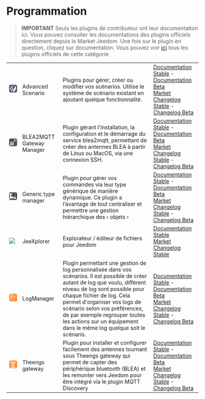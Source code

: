 
# Programmation


>**IMPORTANT**
>Seuls les plugins de contributeur ont leur documentation ici. Vous pouvez consulter les documentations des plugins officiels directement depuis le Market Jeedom. Une fois sur le plugin en question, cliquez sur documentation.
>Vous pouvez voir [ici](https://market.jeedom.com/index.php?v=d&p=market&type=plugin&categorie=programming) tous les plugins officiels de cette catégorie


| | | | |
|--- | --- | --- | ---|
|<img src="advancedScenario/advancedScenario_icon.png" class="pluginLogo" width="100" />|Advanced Scenario|Plugins pour gérer, créer ou modifier vos scénarios. Utilise le système de scénario existant en ajoutant quelque fonctionnalité.|[Documentation Stable](http://fobsoft.github.io/jeedom-plugins-documentation/advancedScenario/fr_FR) - [Documentation Beta](http://fobsoft.github.io/jeedom-plugins-documentation/advancedScenario/fr_FR)<br/>[Market](https://market.jeedom.com/index.php?v=d&p=market_display&id=4281)<br/>[Changelog Stable](http://fobsoft.github.io/jeedom-plugins-documentation/advancedScenario/fr_FR/changelog) - [Changelog Beta](http://fobsoft.github.io/jeedom-plugins-documentation/advancedScenario/fr_FR/changelog)|
|<img src="blea2mqtt/blea2mqtt_icon.png" class="pluginLogo" width="100" />|BLEA2MQTT Gateway Manager|Plugin gérant l'installation, la configuration et le démarrage du service blea2mqtt, permettant de créer des antennes BLEA à partir de Linux ou MacOS, via une connexion SSH.|[Documentation Stable](https://flobul-domotique.fr/presentation-et-documentation-du-plugin-blea2mqtt-pour-jeedom/) - [Documentation Beta](https://flobul-domotique.fr/presentation-et-documentation-du-plugin-blea2mqtt-pour-jeedom/)<br/>[Market](https://market.jeedom.com/index.php?v=d&p=market_display&id=4403)<br/>[Changelog Stable](https://flobul-domotique.fr/liste-des-versions-du-plugin-blea2mqtt-pour-jeedom/) - [Changelog Beta](https://flobul-domotique.fr/liste-des-versions-du-plugin-blea2mqtt-pour-jeedom/)|
|<img src="genericTypeManager/genericTypeManager_icon.png" class="pluginLogo" width="100" />|Generic type manager|Plugin pour gérer vos commandes via leur type générique de manière dynamique. Ce plugin a l’avantage de tout centraliser et permettre une gestion hiérarchique des ‹ objets ›|[Documentation Stable](http://fobsoft.github.io/jeedom-plugins-documentation/genericTypeManager/fr_FR) - [Documentation Beta](http://fobsoft.github.io/jeedom-plugins-documentation/genericTypeManager/fr_FR)<br/>[Market](https://market.jeedom.com/index.php?v=d&p=market_display&id=4235)<br/>[Changelog Stable](http://fobsoft.github.io/jeedom-plugins-documentation/genericTypeManager/fr_FR/changelog) - [Changelog Beta](http://fobsoft.github.io/jeedom-plugins-documentation/genericTypeManager/fr_FR/changelog)|
|<img src="jeexplorer/jeexplorer_icon.png" class="pluginLogo" width="100" />|JeeXplorer|Explorateur / éditeur de fichiers pour Jeedom|[Documentation Stable](https://kiboost.github.io/jeedom_docs/plugins/jeexplorer/fr_FR/)<br/>[Market](https://market.jeedom.com/index.php?v=d&p=market_display&id=3690)<br/>[Changelog Stable](https://kiboost.github.io/jeedom_docs/plugins/jeexplorer/fr_FR/changelog.html)|
|<img src="logmanager/logmanager_icon.png" class="pluginLogo" width="100" />|LogManager|Plugin permettant une gestion de log personnalisée dans vos scénarios. Il est possible de créer autant de log que voulu, différent niveau de log sont possible pour chaque fichier de log. Cela permet d'organiser vos logs de scénario selon vos préférences, de par exemple regrouper toutes les actions sur un équipement dans le même log quelque soit le scénario.|[Documentation Stable](https://mips2648.github.io/jeedom-plugins-docs/logmanager/fr_FR/) - [Documentation Beta](https://mips2648.github.io/jeedom-plugins-docs/logmanager/fr_FR/)<br/>[Market](https://market.jeedom.com/index.php?v=d&p=market_display&id=3817)<br/>[Changelog Stable](https://mips2648.github.io/jeedom-plugins-docs/logmanager/fr_FR/changelog) - [Changelog Beta](https://mips2648.github.io/jeedom-plugins-docs/logmanager/fr_FR/changelog)|
|<img src="tgw/tgw_icon.png" class="pluginLogo" width="100" />|Theengs gateway|Plugin pour installer et configurer facilement des antennes tournant sous Theengs gateway qui permet de capter des périphérique bluetooth (BLEA) et les remonter vers Jeedom pour être intégré via le plugin MQTT Discovery|[Documentation Stable](https://mips2648.github.io/jeedom-plugins-docs/tgw/fr_FR/) - [Documentation Beta](https://mips2648.github.io/jeedom-plugins-docs/tgw/fr_FR/)<br/>[Market](https://market.jeedom.com/index.php?v=d&p=market_display&id=4441)<br/>[Changelog Stable](https://mips2648.github.io/jeedom-plugins-docs/tgw/fr_FR/changelog) - [Changelog Beta](https://mips2648.github.io/jeedom-plugins-docs/tgw/fr_FR/changelog)|
